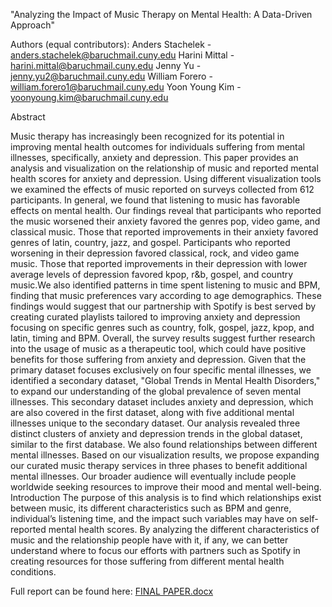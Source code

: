 "Analyzing the Impact of Music Therapy on Mental Health: A Data-Driven Approach"

Authors (equal contributors):
Anders Stachelek - anders.stachelek@baruchmail.cuny.edu
Harini Mittal - harini.mittal@baruchmail.cuny.edu
Jenny Yu - jenny.yu2@baruchmail.cuny.edu
William Forero - william.forero1@baruchmail.cuny.edu
Yoon Young Kim - yoonyoung.kim@baruchmail.cuny.edu


Abstract

Music therapy has increasingly been recognized for its potential in improving mental health outcomes for individuals suffering from mental illnesses, specifically, anxiety and depression. This paper provides an analysis and visualization on the relationship of music and reported mental health scores for anxiety and depression. Using different visualization tools we examined the effects of music reported on surveys collected from 612 participants. In general, we found that listening to music has favorable effects on mental health. Our findings reveal that participants who reported the music worsened their anxiety favored the genres pop, video game, and classical music. Those that reported improvements in their anxiety favored genres of latin, country, jazz, and gospel. Participants who reported worsening in their depression favored classical, rock, and video game music. Those that reported improvements in their depression with lower average levels of depression favored kpop, r&b, gospel, and country music.We also identified patterns in time spent listening to music and BPM, finding that music preferences vary according to age demographics. These findings would suggest that our partnership with Spotify is best served by creating curated playlists tailored to improving anxiety and depression focusing on specific genres such as country, folk, gospel, jazz, kpop, and latin, timing and BPM. Overall, the survey results suggest further research into the usage of music as a therapeutic tool, which could have positive benefits for those suffering from anxiety and depression. Given that the primary dataset focuses exclusively on four specific mental illnesses, we identified a secondary dataset, "Global Trends in Mental Health Disorders," to expand our understanding of the global prevalence of seven mental illnesses. This secondary dataset includes anxiety and depression, which are also covered in the first dataset, along with five additional mental illnesses unique to the secondary dataset. Our analysis revealed three distinct clusters of anxiety and depression trends in the global dataset, similar to the first database. We also found relationships between different mental illnesses. Based on our visualization results, we propose expanding our curated music therapy services in three phases to benefit additional mental illnesses. Our broader audience will eventually include people worldwide seeking resources to improve their mood and mental well-being. Introduction The purpose of this analysis is to find which relationships exist between music, its different characteristics such as BPM and genre, individual’s listening time, and the impact such variables may have on self-reported mental health scores. By analyzing the different characteristics of music and the relationship people have with it, if any, we can better understand where to focus our efforts with partners such as Spotify in creating resources for those suffering from different mental health conditions. 

Full report can be found here:
[FINAL PAPER.docx](https://github.com/user-attachments/files/15904751/FINAL.PAPER.docx)
